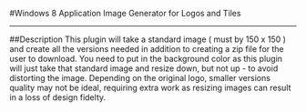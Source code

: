 #Windows 8 Application Image Generator for Logos and Tiles


----------


##Description
This plugin will take a standard image ( must by 150 x 150 ) and create all the versions needed in addition to creating a zip file for the user to download. You need to put in the background color
as this plugin will just take that standard image and resize down, but not up - to avoid distorting the image. Depending on the original logo, smaller versions	quality may not be ideal, requiring extra
work as resizing images can result in a loss of design fidelty.
